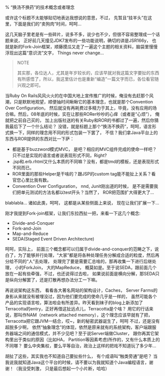 % “换汤不换药”的技术概念或者理念

或许这个标题不太能够贴切地表达我想说的意思，不过， 先暂且“挂羊头”在这里，下面是我们的“卖狗肉”时间，呵呵...
 
这几天脑子里老是有一些碎片，说多不多，说少也不少，但很不容易整理成一个话题来说， 正好前几天撞见JDK7发布的一些功能说明，确切的讲是JSR166y， 也就是新的Fork-Join框架，顺藤摸瓜又走了一遍这个主题的相关资料，脑袋里慢慢浮现出这篇“意识流”文字， Things never change...

> NOTE
> 
> 其实那，各位达人，尤其是年岁较长的，应该早就对我这篇文字要扯的东西有所感悟了，所以，我这里估计也是重新“编造”一篇文字而已，各位看官随兴观之即可。

当Ruby On Rails风风火火的在中国大地上宣传推广的时候，俺没有去赶那个风潮，只是默默地观望，顺便抽时间瞅瞅它的基本理念，也就是那个Convention Over Configuration， 然后就没有再耗费过多精力于其上，毕竟，没有应用的场合嘛。然后，08年底的时候，实在让那些RORer吵吵的心痒（或者是“心烦”）， 俺就把之前自己买的， 加上出版社送的有关Ruby和ROR的书都过了一遍，然后你猜我最后下了一个什么结论？ 没错，就是标题上那个“换汤不换药”，呵呵，语言形式换一下，同样的理念用不同的形式包装一下罢了， 不信？我们拿Java平台上的东西与ROR提供的东西对比一下萨：

* 都是基于buzzword模式MVC， 是吧？相应的MVC组件完成的使命一样吧？只不过是实现的语言或者说表现形式不同，Right?
* .jsp和.erb.rhtml又什么本质的不同嘛？没有，都是tmd的模板，还是表现形式不同而已。
* ROR里面的那些Helper是干啥的？跟JSP的custom tag能不能扯上关系？看官您心里比我有数。
* Convention Over Configuration， nnd, Junit刚出道的时候， 是不是需要我们把单元测试的方法名都以test开头？当然了， ROR把范围扩大得更大了...

blablabla... 诸如此类，呵呵， 这都是从某些侧面上来说， 现在让我们扩展一下...

刚才我提到Fork-join框架，让我们东拉西扯一把，来看一下这几个概念:
* Divide-and-Conquer
* Fork-and-Join
* Map-and-Reduce
* SEDA(Staged Event Driven Architecture)

呵呵，实际上， 前面三个概念都可以归属于divide-and-conquer的范畴之下，说白了，为了能够并行处理，“大家”都是将各种处理任务分解成合适的粒度，然后再分给不同的“人”去处理， 处理完了要是需要汇总啥的，那再收集一下进行后继处理， 小的ForkJoin， 大的MapReduce， 概莫如是。至于说SEDA，跟前面几个放在一起有些牵强，不过，也还说得过去啦， 如果说前面是横向分解，那SEDA只是纵向分解罢了，还是打散再想办法分工一下嘛。

再说说架构这东西， 看看各大著名网站的架构设计，Caches， Server Farms的身影从来就没有被埋没过，因为他们要完成的使命几乎是一样的， 虽然可能各个产品的实现语言啦，算法啦会有所差异。昨天看到袜子的blog上新添加了Terracotta的entry，正好再借这扯远点儿，Terracotta是个啥？ 用它的行话来说，那叫作NAM（network attached memory），这个理念应该早就有了把，Terracotta把它跟JVM一结合，哎~，新的秘密武器诞生了，呵呵 不过，还是没有超脱多少啊， 依然“抽象理念”的体现，依然是原来就有的系统架构，客户端跟服务器端之间的通信模式，并不少见吧？至于说Server端做Cluster， 跟你再其它架构里出于类似的原因（比如HA， Partition等因素考虑)所作的，又有什么本质上的不同哪？ 要么中央集权，要么平等自治，政治上这样的把戏不知道玩了多少年...

胡扯了这些，其实我也不知道自己要扯些什么， 有个成语叫“触类旁通”是吧？ 当我说我就知道Java这个平台的时候，请不要以为我就知道个Java编程语言，谢谢！（我没受刺激， 只是最后想起一个小片断，哈哈）






